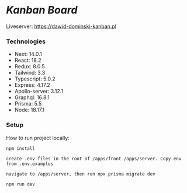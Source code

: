 # _**Kanban Board**_

Liveserver: https://dawid-dominski-kanban.pl

### **Technologies**

-   Next: 14.0.1
-   React: 18.2
-   Redux: 8.0.5
-   Tailwind: 3.3
-   Typescript: 5.0.2
-   Express: 4.17.2
-   Apollo-server: 3.12.1
-   Graphql: 16.8.1
-   Prisma: 5.5
-   Node: 18.17.1

### **Setup**

How to run project locally:

`npm install`

`create .env files in the root of /apps/front /apps/server. Copy env from .env.examples`

`navigate to /apps/server, then run npx prisma migrate dev`

`npm run dev`
